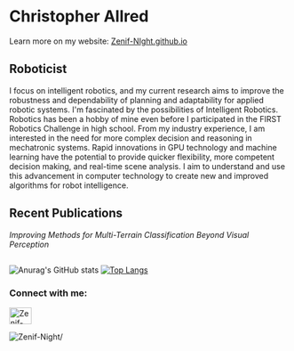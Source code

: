 
# Christopher Allred
Learn more on my website: [Zenif-NIght.github.io](http://Zenif-NIght.github.io)
## Roboticist 
I focus on intelligent robotics, and my current research aims to improve the robustness and dependability of planning and adaptability for applied robotic systems.
I'm fascinated by the possibilities of Intelligent Robotics. Robotics has been a hobby of mine even before I participated in the FIRST Robotics Challenge in high school. From my industry experience, I am interested in the need for more complex decision and reasoning in mechatronic systems. Rapid innovations in GPU technology and machine learning have the potential to provide quicker flexibility, more competent decision making, and real-time scene analysis. I aim to understand and use this advancement in computer technology to create new and improved algorithms for robot intelligence.

## Recent Publications
_Improving Methods for Multi-Terrain Classification Beyond Visual Perception_

## 
<!--Credit: https://github.com/anuraghazra/github-readme-stats#github-stats-card -->
![Anurag's GitHub stats](https://github-readme-stats.vercel.app/api?username=Zenif-Night&show_icons=true&theme=merko&count_private=true)
[![Top Langs](https://github-readme-stats.vercel.app/api/top-langs/?username=Zenif-Night&layout=compact&theme=merko)](https://github.com/Zenif-Night/github-readme-stats)

<h3 align="left">Connect with me:</h3>
<p align="left">
<a href="https://www.linkedin.com/in/christopher-allred" target="blank"><img align="center" src="https://raw.githubusercontent.com/rahuldkjain/github-profile-readme-generator/master/src/images/icons/Social/linked-in-alt.svg" alt="Zenif-Night" height="30" width="40" /></a>
</p>
<p align="left"> <img src=https://komarev.com/ghpvc/?username=Zenif-Night alt=Zenif-Night/> </p>
